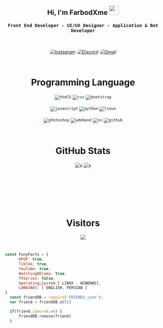 <div align="center">
<h2>Hi, I'm FarbodXme 
<img src="https://emojipedia-us.s3.dualstack.us-west-1.amazonaws.com/thumbs/160/apple/76/waving-hand-sign_emoji-modifier-fitzpatrick-type-1-2_1f44b-1f3fb_1f3fb.png" width="30">
</h2>
</div>

<div align="center">
<h4 align="center"><samp> Front End Developer - UI/UX Designer - Application & Bot Developer</samp></h4>
</div>

<br>

<p align="center">
    <a href="https://instagram.com/farbodxme"><img src="https://img.shields.io/badge/Instagram-171717?style=for-the-badge&logo=instagram&logoColor=5459a7" style="border-radius:15px" alt="Instagram"></a>
    <a href="https://discord.gg/5NN9exCmVX"><img src="https://img.shields.io/badge/Discord-171717?style=for-the-badge&logo=discord&logoColor=5459a7" style="border-radius:15px" alt="Discord"></a>
    <a href="mailto:farbodpaydar70@gmail.com"><img src="https://img.shields.io/badge/Gmail-171717?style=for-the-badge&logo=gmail&logoColor=5459a7" alt="Gmail" style="border-radius:15px"></a>
</p>

<br>
<h1 align="center">
    Programming Language
	
</h1>

<div align="center">
	
<code><img src="https://img.shields.io/badge/html5-%23E34F26.svg?style=for-the-badge&logo=html5&logoColor=white" alt="html5"></code>
<code><img src="https://img.shields.io/badge/css-1572B6.svg?style=for-the-badge&logo=css3&logoColor=white" alt="css"></code>
<code><img src="https://img.shields.io/badge/bootstrap-%23563D7C.svg?style=for-the-badge&logo=bootstrap&logoColor=white" alt="bootstrap"></code>
<br><br>
<code><img src="https://img.shields.io/badge/javascript-%23323330.svg?style=for-the-badge&logo=javascript&logoColor=%23F7DF1E" alt="javascript"></code>
<code><img src="https://img.shields.io/badge/python-3776AB.svg?style=for-the-badge&logo=python&logoColor=white" alt="python"></code>
<code><img src="https://img.shields.io/badge/Linux-FCC624?style=for-the-badge&logo=linux&logoColor=black" alt="linux"></code>
<br><br>
<code><img src="https://img.shields.io/badge/Photoshop-31A8FF.svg?style=for-the-badge&logo=AdobePhotoshop&logoColor=white" alt="photoshop"></code>
<code><img src="https://img.shields.io/badge/AdobeXD-FF61F6.svg?style=for-the-badge&logo=AdobeXD&logoColor=white" alt="adobexd"></code>
<code><img src="https://img.shields.io/badge/vscode-007ACC.svg?style=for-the-badge&logo=visualstudiocode&logoColor=white" alt="vs"></code>
<code><img src="https://img.shields.io/badge/github-%23121011.svg?style=for-the-badge&logo=github&logoColor=white" alt="github"></code>
</div>
</div>

<br>
<h1 align="center">
    GitHub Stats
</h1>


<div align="center">
    <img align="center" src="http://github-profile-summary-cards.vercel.app/api/cards/most-commit-language?username=farbodxme&theme=github_dark"  alt="s"/>
    <img align="center" src="http://github-profile-summary-cards.vercel.app/api/cards/repos-per-language?username=farbodxme&theme=github_dark"  alt="s"/>
</div>

<br>

<div align="center">
    <img align="center" src="http://github-profile-summary-cards.vercel.app/api/cards/stats?username=farbodxme&theme=github_dark"  alt=""/>
    <img align="center" src="http://github-profile-summary-cards.vercel.app/api/cards/productive-time?username=farbodxme&theme=github_dark&utcOffset=8"  alt=""/>
</div>

<br>

<div align="center">
    <img align="center" src="http://github-profile-summary-cards.vercel.app/api/cards/profile-details?username=farbodxme&theme=github_dark"  alt=""/>
</div>

<br/>

<div align="center"> 
    <img align="center" src="https://activity-graph.herokuapp.com/graph?username=farbodxme&custom_title=FARBODxME's%20Contribution%20Graph&bg_color=171717&color=5459a7&line=FFFFFF&point=5459a7&hide_border=F84C4C&count_private=falae"  alt=""/>     </a>
</div>

<br/><br/>

<h1 align="center">
    Visitors
</h1>
<p align="center"> 
  <img src="https://profile-counter.glitch.me/farbodxme/count.svg" />
</p>

<h1></h1>

 ```javascript
  const FunyFacts = {
	    KPOP: true,
	    TikTok: true,
	    YouTube: true,
	    WatchingKDrama: true,
	    TVSeries: false,
        OperatingـSystem:[ LINUX , WINDOWS],
        LANGUAES: [ ENGLISH, PERSIAN ]
  }
    const friendDB = require('FRIENDS.json');
    var friend = friendDB.all()

    if(friend.ignored.me) {
        friendDB.remove(friend)
    }
    
```
